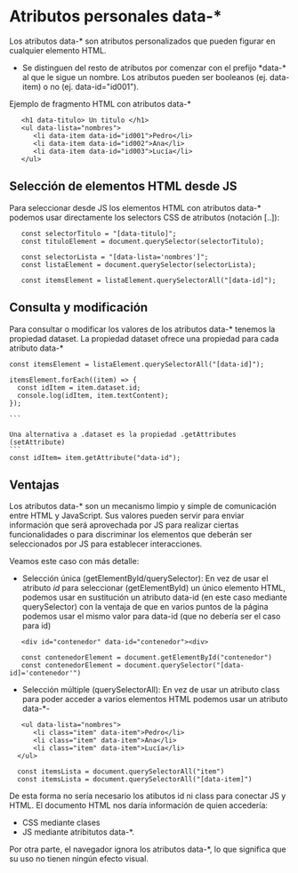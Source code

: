 # Atributos personales data-\*

Los atributos data-\* son atributos personalizados que pueden figurar en cualquier elemento HTML.

- Se distinguen del resto de atributos por comenzar con el prefijo \*data-\* al que le sigue un nombre. Los atributos pueden ser booleanos (ej. data-item) o no (ej. data-id="id001").

Ejemplo de fragmento HTML con atributos data-\*

```
   <h1 data-titulo> Un titulo </h1>
   <ul data-lista="nombres">
      <li data-item data-id="id001">Pedro</li>
      <li data-item data-id="id002">Ana</li>
      <li data-item data-id="id003">Lucía</li>
   </ul>
```

## Selección de elementos HTML desde JS

Para seleccionar desde JS los elementos HTML con atributos data-\* podemos usar
directamente los selectors CSS de atributos (notación [..]):

```
   const selectorTitulo = "[data-titulo]";
   const tituloElement = document.querySelector(selectorTitulo);

   const selectorLista = "[data-lista='nombres']";
   const listaElement = document.querySelector(selectorLista);

   const itemsElement = listaElement.querySelectorAll("[data-id]");
```

## Consulta y modificación

Para consultar o modificar los valores de los atributos data-\* tenemos la propiedad dataset.
La propiedad dataset ofrece una propiedad para cada atributo data-\*

````
const itemsElement = listaElement.querySelectorAll("[data-id]");

itemsElement.forEach((item) => {
  const idItem = item.dataset.id;
  console.log(idItem, item.textContent);
});

```

Una alternativa a .dataset es la propiedad .getAttributes (setAttribute)
```
const idItem= item.getAttribute("data-id");
````

## Ventajas

Los atributos data-\* son un mecanismo limpio y simple de comunicación entre HTML y JavaScript.
Sus valores pueden servir para enviar información que será aprovechada por JS para realizar 
ciertas funcionalidades o para discriminar los elementos que deberán ser seleccionados por JS 
para establecer interacciones.

Veamos este caso con más detalle:

- Selección única (getElementById/querySelector): En vez de usar el atributo _id_ para seleccionar (getElementById) un único elemento HTML, podemos usar en sustitución un atributo data-id (en este caso mediante querySelector) con la ventaja de que en varios puntos de la página podemos usar el mismo valor para data-id (que no debería ser el caso para id)

```
   <div id="contenedor" data-id="contenedor"><div>

   const contenedorElement = document.getElementById("contenedor")
   const contenedorElement = document.querySelector("[data-id]='contenedor'")
```

- Selección múltiple (querySelectorAll): En vez de usar un atributo class para poder acceder a varios elementos HTML podemos usar un atributo data-\*-

```
   <ul data-lista="nombres">
      <li class="item" data-item">Pedro</li>
      <li class="item" data-item">Ana</li>
      <li class="item" data-item">Lucía</li>
  </ul>

  const itemsLista = document.querySelectorAll("item")
  const itemsLista = document.querySelectorAll("[data-item]")
```
De esta forma no sería necesario los atibutos id ni class para conectar JS y HTML.
El documento HTML nos daría información de quien accedería:
- CSS mediante clases 
- JS mediante atribitutos data-\*.

Por otra parte, el navegador ignora los atributos data-\*, lo que significa que su uso no tienen ningún efecto visual.


